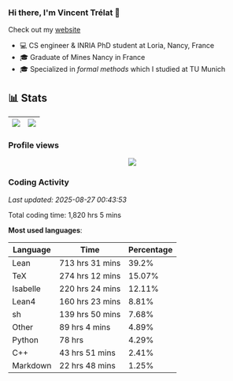 ### Hi there, I'm Vincent Trélat 👋

Check out my [website](https://vtrelat.github.io)

-   💻 CS engineer & INRIA PhD student at Loria, Nancy, France
-   🎓 Graduate of Mines Nancy in France
-   🎓 Specialized in _formal methods_ which I studied at TU Munich

## 📊 **Stats**

| <img align="center" src="https://readme-stats.clckblog.space/api?username=VTrelat&show_icons=true&include_all_commits=true&theme=tokyonight&hide_border=true" /> | <img align="center" src="https://readme-stats.clckblog.space/api/top-langs/?username=VTrelat&layout=compact&theme=tokyonight&hide_border=true" /> |
| ---------------------------------------------------------------------------------------------------------------------------------------------------------------- | ------------------------------------------------------------------------------------------------------------------------------------------------- |

### Profile views

<p align="center">
 <img src="https://profile-counter.glitch.me/VTrelat/count.svg" />
</p>

<!--automations-->
### Coding Activity
_Last updated: 2025-08-27 00:43:53_

Total coding time: 1,820 hrs 5 mins

**Most used languages**:

| Language | Time | Percentage |
| ------------- | ------------- | ------------- |
| Lean | 713 hrs 31 mins | 39.2% |
| TeX | 274 hrs 12 mins | 15.07% |
| Isabelle | 220 hrs 24 mins | 12.11% |
| Lean4 | 160 hrs 23 mins | 8.81% |
| sh | 139 hrs 50 mins | 7.68% |
| Other | 89 hrs 4 mins | 4.89% |
| Python | 78 hrs | 4.29% |
| C++ | 43 hrs 51 mins | 2.41% |
| Markdown | 22 hrs 48 mins | 1.25% |

